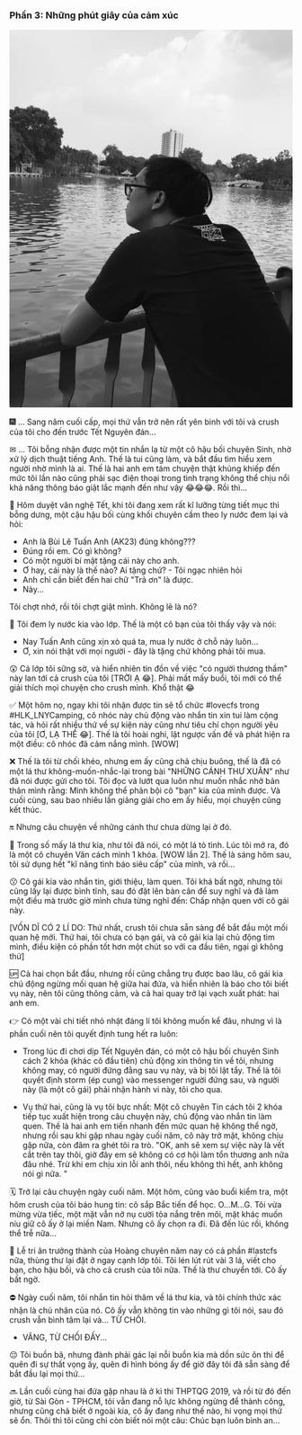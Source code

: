 ### Phần 3: Những phút giây của cảm xúc

![HLK_MyYouth 3](../../../../public/images/posts/2019/11-07-HLK_MyYouth-02/HLK3.jpg)

🎆 ... Sang năm cuối cấp, mọi thứ vẫn trở nên rất yên bình với tôi và crush của tôi cho đến trước Tết Nguyên đán...

✉ ... Tôi bỗng nhận được một tin nhắn lạ từ một cô hậu bối chuyên Sinh, nhờ xử lý dịch thuật tiếng Anh. Thế là tui cũng làm, và bắt đầu tìm hiểu xem người nhờ mình là ai. Thế là hai anh em tám chuyện thật khủng khiếp đến mức tôi lần nào cũng phải sạc điện thoại trong tình trạng không thể chịu nổi khả năng thông báo giật lắc mạnh đến như vậy 😂😂😂. Rồi thì...

🎵 Hôm duyệt văn nghệ Tết, khi tôi đang xem rất kĩ lưỡng từng tiết mục thì bỗng dưng, một cậu hậu bối cùng khối chuyên cầm theo ly nước đem lại và hỏi:

- Anh là Bùi Lê Tuấn Anh (AK23) đúng không???
- Đúng rồi em. Có gì không?
- Có một người bí mật tặng cái này cho anh.
- Ơ hay, cái này là thế nào? Ai tặng chứ? - Tôi ngạc nhiên hỏi
- Anh chỉ cần biết đến hai chữ "Trả ơn" là được.
- Này...

Tôi chợt nhớ, rồi tôi chợt giật mình. Không lẽ là nó?

🍋 Tôi đem ly nước kia vào lớp. Thế là một cô bạn của tôi thấy vậy và nói:

- Nay Tuấn Anh cũng xịn xò quá ta, mua ly nước ở chỗ này luôn...
- Ơ, xin nói thật với mọi người - đây là tặng chứ không phải tôi mua.

😲 Cả lớp tôi sững sờ, và hiển nhiên tin đồn về việc "có người thương thầm" này lan tới cả crush của tôi [TRỜI Ạ 😂]. Phải mất mấy buổi, tôi mới có thể giải thích mọi chuyện cho crush mình. Khổ thật 😂

✅ Một hôm nọ, ngay khi tôi nhận được tin sẽ tổ chức #lovecfs trong #HLK_LNYCamping, cô nhóc này chủ động vào nhắn tin xin tui làm cộng tác, và hỏi rất nhiều thứ về sự kiện này cũng như tiêu chí chọn người yêu của tôi [Ơ, LẠ THẾ 😂]. Thế là tôi hoài nghi, lật ngược vấn đề và phát hiện ra một điều: cô nhóc đã cảm nắng mình. [WOW]

❌ Thế là tôi từ chối khéo, nhưng em ấy cũng chả chịu buông, thế là đã có một lá thư không-muốn-nhắc-lại trong bài "NHỮNG CÁNH THƯ XUÂN" như đã nói được gửi cho tôi. Tôi đọc và lướt qua luôn như muốn nhắc nhở bản thân mình rằng: Mình không thể phản bội cô "bạn" kia của mình được. Và cuối cùng, sau bao nhiêu lần giảng giải cho em ấy hiểu, mọi chuyện cũng kết thúc.

🔛 Nhưng câu chuyện về những cánh thư chưa dừng lại ở đó.

🎁 Trong số mấy lá thư kia, như tôi đã nói, có một lá tỏ tình. Lúc tôi mở ra, đó là một cô chuyên Văn cách mình 1 khóa. [WOW lần 2]. Thế là sáng hôm sau, tôi sử dụng hết "kĩ năng tình báo siêu cấp" của mình, và rồi...

😗 Cô gái kia vào nhắn tin, giới thiệu, làm quen. Tôi khá bất ngờ, nhưng tôi cũng lấy lại được bình tĩnh, sau đó đặt lên bàn cân để suy nghĩ và đã làm một điều mà trước giờ mình chưa từng nghĩ đến: Chấp nhận quen với cô gái này.

[VỐN DĨ CÓ 2 LÍ DO: Thứ nhất, crush tôi chưa sẵn sàng để bắt đầu một mối quan hệ mới. Thứ hai, tôi chưa có bạn gái, và cô gái kia lại chủ động tìm mình, điều kiện có phần tốt hơn một chút so với ca đầu tiên, ngại gì không thử]

🆙 Cả hai chọn bắt đầu, nhưng rồi cũng chẳng trụ được bao lâu, cô gái kia chủ động ngừng mối quan hệ giữa hai đứa, và hiển nhiên là báo cho tôi biết vụ này, nên tôi cũng thông cảm, và cả hai quay trở lại vạch xuất phát: hai anh em.

👉 Có một vài chi tiết nhỏ nhặt đáng lí tôi không muốn kể đâu, nhưng vì là phần cuối nên tôi quyết định tung hết ra luôn:

- Trong lúc đi chơi dịp Tết Nguyên đán, có một cô hậu bối chuyên Sinh cách 2 khóa (khác cô đầu tiên) chủ động xin thông tin về tôi, nhưng không may, có người đứng đằng sau vụ này, và bị tôi lật tẩy. Thế là tôi quyết định storm (ép cung) vào messenger người đứng sau, và người này (là một cô gái) phải nhận hành vi này, tôi cho qua.

- Vụ thứ hai, cũng là vụ tôi bực nhất: Một cô chuyên Tin cách tôi 2 khóa tiếp tục xuất hiện trong câu chuyện này, chủ động vào nhắn tin làm quen. Thế là hai anh em tiến nhanh đến mức quan hệ không thể ngờ, nhưng rồi sau khi gặp nhau ngày cuối năm, cô này trở mặt, không chịu gặp nữa, còn đâm ra ghét tôi ra trò. "OK, anh sẽ xem sự việc này là vết cắt trên tay thôi, giờ đây em sẽ không có cơ hội làm tổn thương anh nữa đâu nhé. Trừ khi em chịu xin lỗi anh thôi, nếu không thì hết, anh không nói gì nữa. "

🗓 Trở lại câu chuyện ngày cuối năm. Một hôm, cũng vào buổi kiểm tra, một hôm crush của tôi báo hung tin: cô sắp Bắc tiến để học. O...M...G. Tôi vừa mừng vừa tiếc, một mặt vẫn nở nụ cười tỏa nắng trên môi, mặt khác muốn níu giữ cô ấy ở lại miền Nam. Nhưng cô ấy chọn ra đi. Đã đến lúc rồi, không thể trễ nữa...

🍁 Lễ tri ân trưởng thành của Hoàng chuyên năm nay có cả phần #lastcfs nữa, thùng thư lại đặt ở ngay cạnh lớp tôi. Tôi lén lút rút vài 3 lá, viết cho bạn, cho hậu bối, và cho cả crush của tôi nữa. Thế là thư chuyển tới. Cô ấy bất ngờ.

⛔️ Ngày cuối năm, tôi nhắn tin hỏi thăm về lá thư kia, và tôi chính thức xác nhận là chủ nhân của nó. Cô ấy vẫn không tin vào những gì tôi nói, sau đó crush vẫn bình tâm lại và... TỪ CHỐI.

- VÂNG, TỪ CHỐI ĐẤY...

😔 Tôi buồn bã, nhưng đành phải gác lại nỗi buồn kia mà dồn sức ôn thi để quên đi sự thất vọng ấy, quên đi hình bóng ấy để giờ đây tôi đã sẵn sàng để bắt đầu lại mọi thứ...

🔜 Lần cuối cùng hai đứa gặp nhau là ở kì thi THPTQG 2019, và rồi từ đó đến giờ, từ Sài Gòn - TPHCM, tôi vẫn đang nỗ lực không ngừng để thành công, nhưng cũng chả biết ở ngoài kia, cô ấy đang như thế nào, hi vọng mọi thứ sẽ ổn. Thôi thì tôi cũng chỉ còn biết nói một câu: Chúc bạn luôn bình an...
